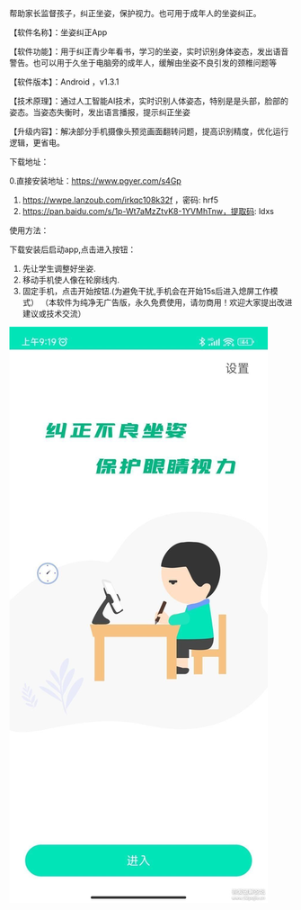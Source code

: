 
帮助家长监督孩子，纠正坐姿，保护视力。也可用于成年人的坐姿纠正。

【软件名称】：坐姿纠正App

【软件功能】：用于纠正青少年看书，学习的坐姿，实时识别身体姿态，发出语音警告。也可以用于久坐于电脑旁的成年人，缓解由坐姿不良引发的颈椎问题等

【软件版本】：Android ，v1.3.1

【技术原理】：通过人工智能AI技术，实时识别人体姿态，特别是是头部，脸部的姿态。当姿态失衡时，发出语言播报，提示纠正坐姿

【升级内容】：解决部分手机摄像头预览画面翻转问题，提高识别精度，优化运行逻辑，更省电。

下载地址：

0.直接安装地址：https://www.pgyer.com/s4Gp
1. https://wwpe.lanzoub.com/irkqc108k32f ，密码: hrf5
2. https://pan.baidu.com/s/1p-Wt7aMzZtvK8-1YVMhTnw，提取码: ldxs

使用方法：

下载安装后启动app,点击进入按钮：

1. 先让学生调整好坐姿.
2. 移动手机使人像在轮廓线内.
3. 固定手机，点击开始按钮.(为避免干扰,手机会在开始15s后进入熄屏工作模式）
（本软件为纯净无广告版，永久免费使用，请勿商用！欢迎大家提出改进建议或技术交流）


![j界面](https://github.com/goldenfish689/zuozi/blob/e2430b47573e79226a3b6ef5d2c33110a29234fb/193858kee8c8ms1hbbpepe.jpg)
